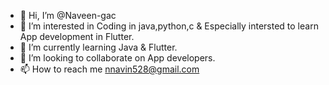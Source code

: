 - 👋 Hi, I’m @Naveen-gac
- 👀 I’m interested in Coding in java,python,c & Especially intersted to learn App development in Flutter.
- 🌱 I’m currently learning Java & Flutter.
- 💞️ I’m looking to collaborate on App developers.
- 📫 How to reach me nnavin528@gmail.com

<!---
Naveen-gac/Naveen-gac is a ✨ special ✨ repository because its `README.md` (this file) appears on your GitHub profile.
You can click the Preview link to take a look at your changes.
--->
